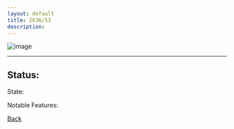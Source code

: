 ```yaml
---
layout: default
title: 2636/53
description: 
---
```

![image]()

* * *

## Status: 

State: 

Notable Features: 

[Back](/./forest/bunker.html)
